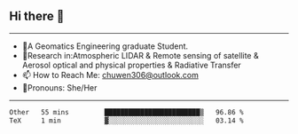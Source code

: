 ## Hi there 👋
---
- 🌱A Geomatics Engineering graduate Student.
- 🔭Research in:Atmospheric LIDAR & Remote sensing of satellite & Aerosol optical and physical properties & Radiative Transfer
- 📫 How to Reach Me: chuwen306@outlook.com
- 🍒Pronouns: She/Her
---

<!--START_SECTION:waka-->

```txt
Other   55 mins         ████████████████████████▒   96.86 %
TeX     1 min           ▓░░░░░░░░░░░░░░░░░░░░░░░░   03.14 %
```

<!--END_SECTION:waka-->







